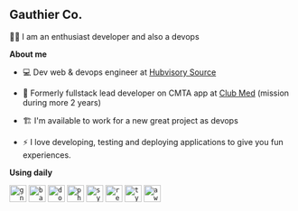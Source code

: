 ## Gauthier Co.

🙋‍♂️ I am an enthusiast developer and also a devops

**About me**

- 💻 Dev web & devops engineer at [Hubvisory Source](https://hubvisory.com/hubvisory-source/)

- 👷 Formerly fullstack lead developer on CMTA app at [Club Med](https://www.clubmed.fr/) (mission during more 2 years)

- 🏗️ I'm available to work for a new great project as devops

- ⚡ I love developing, testing and deploying applications to give you fun experiences.

**Using daily**

<code style="background-color: transparent;"><img height="30" src="https://github.com/Y0D4RK/Y0D4RK/assets/16003465/518eac03-1248-4169-868b-94e2a30ccc1e" title="gnu/linux"></code>
<code style="background-color: transparent;"><img height="30" src="https://github.com/Y0D4RK/Y0D4RK/assets/16003465/cf0cd791-667e-4c52-b28c-353b4afa63fd" title="bash"></code>
<code style="background-color: transparent;"><img height="30" src="https://github.com/Y0D4RK/Y0D4RK/assets/16003465/efce5cb6-7d9f-4fb1-b327-d518bd21da62" title="docker"></code>
<code style="background-color: transparent;"><img height="30" src="https://github.com/Y0D4RK/Y0D4RK/assets/16003465/126bb2f4-8b56-4f30-8354-ff6c7b24729d" title="php"></code>
<code style="background-color: transparent;"><img height="30" src="https://github.com/Y0D4RK/Y0D4RK/assets/16003465/4a08229f-a66e-4fa3-87ae-2fceef13ae14" title="symfony"></code>
<code style="background-color: transparent;"><img height="30" src="https://github.com/Y0D4RK/Y0D4RK/assets/16003465/71a6d8ae-1c68-46e8-a0af-73a563dc3a3a" title="react"></code>
<code style="background-color: transparent;"><img height="30" src="https://github.com/Y0D4RK/Y0D4RK/assets/16003465/77812b1c-d685-4aef-b119-e9a38b8e6504" title="typescript"></code>
<code style="background-color: transparent;"><img height="30" src="https://github.com/Y0D4RK/Y0D4RK/assets/16003465/80492168-ca26-4ccf-8610-9a33d937b582" title="aws"></code>

<!--
| <a href="https://github.com/Y0D4RK"><img align="center" src="https://github-readme-stats.vercel.app/api?username=Y0D4RK&show_icons=true&include_all_commits=true&count_private=true&hide=contribs,issues&theme=buefy&hide_border=true" alt="Y0D4RK's github stats" /></a> | <a href="https://github.com/Y0D4RK"><img align="center" src="https://github-readme-stats.vercel.app/api/top-langs/?username=Y0D4RK&layout=compact&theme=buefy&hide_border=true" /></a> |
| ------------- | ------------- |
-->
